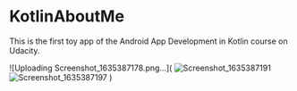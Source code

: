 # KotlinAboutMe
This is the first toy app of the Android App Development in Kotlin course on Udacity.


![Uploading Screenshot_1635387178.png…](
![Screenshot_1635387191](https://user-images.githubusercontent.com/50949562/139175484-91da7eb0-10da-49ae-b7b8-70a7812fa087.png)
![Screenshot_1635387197](https://user-images.githubusercontent.com/50949562/139175488-0b1f19c1-cffb-424b-9c98-497470f9ad8d.png)
)
